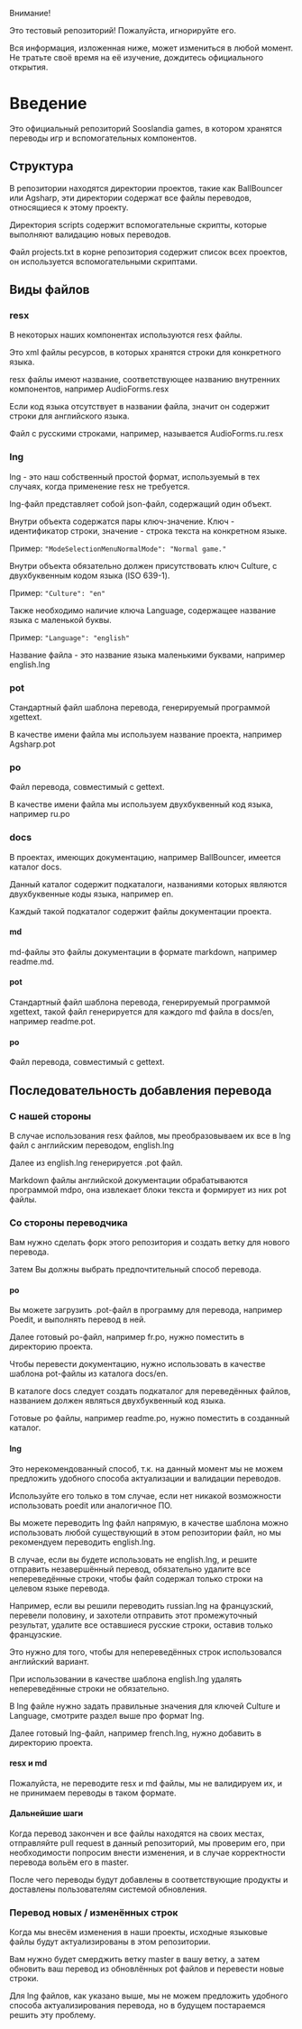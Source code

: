Внимание!

Это тестовый репозиторий! Пожалуйста, игнорируйте его.

Вся информация, изложенная ниже, может измениться в любой момент. Не тратьте своё время на её изучение, дождитесь официального открытия.

# Введение
Это официальный репозиторий Sooslandia games, в котором хранятся переводы игр и вспомогательных компонентов.

## Структура
В репозитории находятся директории проектов, такие как BallBouncer или Agsharp, эти директории содержат все файлы переводов, относящиеся к этому проекту.

Директория scripts содержит вспомогательные скрипты, которые выполняют валидацию новых переводов.

Файл projects.txt в корне репозитория содержит список всех проектов, он используется вспомогательными скриптами.

## Виды файлов
### resx
В некоторых наших компонентах используются resx файлы.

Это xml файлы ресурсов, в которых хранятся строки для конкретного языка.

resx файлы имеют название, соответствующее названию внутренних компонентов, например AudioForms.resx

Если код языка отсутствует в названии файла, значит он содержит строки для английского языка.

Файл с русскими строками, например, называется AudioForms.ru.resx

### lng
lng - это наш собственный простой формат, используемый в тех случаях, когда применение resx не требуется.

lng-файл представляет собой json-файл, содержащий один объект.

Внутри объекта содержатся пары ключ-значение. Ключ - идентификатор строки, значение - строка текста на конкретном языке.

Пример: `"ModeSelectionMenuNormalMode": "Normal game."`

Внутри объекта обязательно должен присутствовать ключ Culture, с двухбуквенным кодом языка (ISO 639-1).

Пример: `"Culture": "en"`

Также необходимо наличие ключа Language, содержащее название языка с маленькой буквы.

Пример: `"Language": "english"`

Название файла - это название языка маленькими буквами, например english.lng

### pot
Стандартный файл шаблона перевода, генерируемый программой xgettext.

В качестве имени файла мы используем название проекта, например Agsharp.pot

### po
Файл перевода, совместимый с gettext.

В качестве имени файла мы используем двухбуквенный код языка, например ru.po

### docs
В проектах, имеющих документацию, например BallBouncer, имеется каталог docs.

Данный каталог содержит подкаталоги, названиями которых являются двухбуквенные коды языка, например en.

Каждый такой подкаталог содержит файлы документации проекта.

#### md
md-файлы это файлы документации в формате markdown, например readme.md.

#### pot
Стандартный файл шаблона перевода, генерируемый программой xgettext, такой файл генерируется для каждого md файла в docs/en, например readme.pot.

#### po
Файл перевода, совместимый с gettext.

## Последовательность добавления перевода
### С нашей стороны
В случае использования resx файлов, мы преобразовываем их все в lng файл с английским переводом, english.lng

Далее из english.lng генерируется <project name>.pot файл.

Markdown файлы английской документации обрабатываются программой mdpo, она извлекает блоки текста и формирует из них pot файлы.

### Со стороны переводчика
Вам нужно сделать форк этого репозитория и создать ветку для нового перевода.

Затем Вы должны выбрать предпочтительный способ перевода.

#### po
Вы можете загрузить .pot-файл в программу для перевода, например Poedit, и выполнять перевод в ней.

Далее готовый po-файл, например fr.po, нужно поместить в директорию проекта.

Чтобы перевести документацию, нужно использовать в качестве шаблона pot-файлы из каталога docs/en.

В каталоге docs следует создать подкаталог для переведённых файлов, названием должен являться двухбуквенный код языка.

Готовые po файлы, например readme.po, нужно поместить в созданный каталог.

#### lng
Это нерекомендованный способ, т.к. на данный момент мы не можем предложить удобного способа актуализации и валидации переводов.

Используйте его только в том случае, если нет никакой возможности использовать poedit или аналогичное ПО.

Вы можете переводить lng файл напрямую, в качестве шаблона можно использовать любой существующий в этом репозитории файл, но мы рекомендуем переводить english.lng.

В случае, если вы будете использовать не english.lng, и решите отправить незавершённый перевод, обязательно удалите все непереведённые строки, чтобы файл содержал только строки на целевом языке перевода.

Например, если вы решили переводить russian.lng на французский, перевели половину, и захотели отправить этот промежуточный результат, удалите все оставшиеся русские строки, оставив только французские.

Это нужно для того, чтобы для непереведённых строк использовался английский вариант.

При использовании в качестве шаблона english.lng удалять непереведённые строки не обязательно.

В lng файле нужно задать правильные значения для ключей Culture и Language, смотрите раздел выше про формат lng.

Далее готовый lng-файл, например french.lng, нужно добавить в директорию проекта.

#### resx и md
Пожалуйста, не переводите resx и md файлы, мы не валидируем их, и не принимаем переводы в таком формате.

#### Дальнейшие шаги
Когда перевод закончен и все файлы находятся на своих местах, отправляйте pull request в данный репозиторий, мы проверим его, при необходимости попросим внести изменения, и в случае корректности перевода вольём его в master.

После чего переводы будут добавлены в соответствующие продукты и доставлены пользователям системой обновления.

### Перевод новых / изменённых строк
Когда мы внесём изменения в наши проекты, исходные языковые файлы будут актуализированы в этом репозитории.

Вам нужно будет смерджить ветку master в вашу ветку, а затем обновить ваш перевод из обновлённых pot файлов и перевести новые строки.

Для lng файлов, как указано выше, мы не можем предложить удобного способа актуализирования перевода, но в будущем постараемся решить эту проблему.
